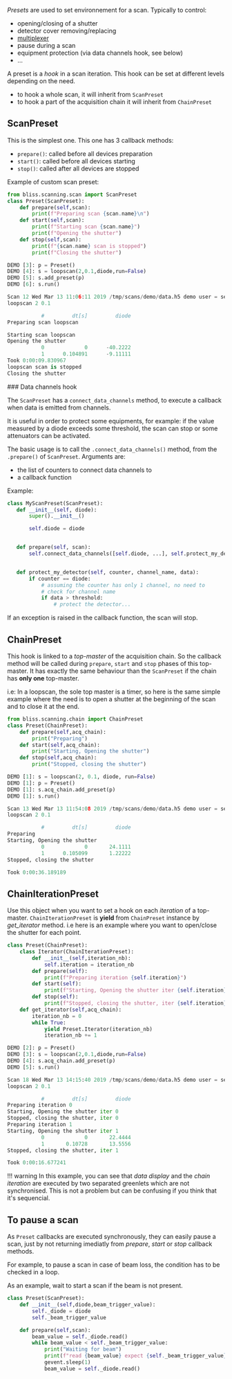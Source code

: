 *Presets* are used to set environnement for a scan. Typically to control:

* opening/closing of a shutter
* detector cover removing/replacing
* [multiplexer](config_opiom.md#multiplexer)
* pause during a scan
* equipment protection (via data channels hook, see below)
* ...

A preset is a *hook* in a scan iteration. This hook can be set at different
levels depending on the need.

* to hook a whole scan, it will inherit from `ScanPreset`
* to hook a part of the acquisition chain it will inherit from `ChainPreset`

## ScanPreset
This is the simplest one. This one has 3 callback methods:

* `prepare()`: called before all devices preparation
* `start()`: called before all devices starting
* `stop()`: called after all devices are stopped


Example of custom scan preset:
```python
from bliss.scanning.scan import ScanPreset
class Preset(ScanPreset):
    def prepare(self,scan):
        print(f"Preparing scan {scan.name}\n")
    def start(self,scan):
        print(f"Starting scan {scan.name}")
        print(f"Opening the shutter")
    def stop(self,scan):
        print(f"{scan.name} scan is stopped")
        print(f"Closing the shutter")
```
```python
DEMO [3]: p = Preset()
DEMO [4]: s = loopscan(2,0.1,diode,run=False)
DEMO [5]: s.add_preset(p)
DEMO [6]: s.run()

Scan 12 Wed Mar 13 11:06:11 2019 /tmp/scans/demo/data.h5 demo user = seb
loopscan 2 0.1

           #         dt[s]         diode
Preparing scan loopscan

Starting scan loopscan
Opening the shutter
           0             0      -40.2222
           1      0.104891      -9.11111
Took 0:00:09.830967
loopscan scan is stopped
Closing the shutter
```

### Data channels hook

The `ScanPreset` has a `connect_data_channels` method, to execute a callback
when data is emitted from channels.

It is useful in order to protect some equipments, for example: if the value
measured by a diode exceeds some threshold, the scan can stop or some
attenuators can be activated.

The basic usage is to call the `.connect_data_channels()` method, from the
`.prepare()` of `ScanPreset`. Arguments are:

* the list of counters to connect data channels to
* a callback function

Example:

```python
class MyScanPreset(ScanPreset):
   def __init__(self, diode):
       super().__init__()

       self.diode = diode


   def prepare(self, scan):
       self.connect_data_channels([self.diode, ...], self.protect_my_detector)


   def protect_my_detector(self, counter, channel_name, data):
       if counter == diode:
           # assuming the counter has only 1 channel, no need to
           # check for channel name
           if data > threshold:
               # protect the detector...

```

If an exception is raised in the callback function, the scan will stop.


## ChainPreset

This hook is linked to a *top-master* of the acquisition chain. So the
callback method will be called during `prepare`, `start` and `stop`
phases of this top-master. It has exactly the same behaviour than
the `ScanPreset` if the chain has **only one** top-master.

i.e: In a loopscan, the sole top master is a timer, so here is the same simple
example where the need is to open a shutter at the beginning of the scan and to
close it at the end.

```python
from bliss.scanning.chain import ChainPreset
class Preset(ChainPreset):
    def prepare(self,acq_chain):
        print("Preparing")
    def start(self,acq_chain):
        print("Starting, Opening the shutter")
    def stop(self,acq_chain):
        print("Stopped, closing the shutter")
```
```python
DEMO [1]: s = loopscan(2, 0.1, diode, run=False)
DEMO [1]: p = Preset()
DEMO [1]: s.acq_chain.add_preset(p)
DEMO [1]: s.run()

Scan 13 Wed Mar 13 11:54:08 2019 /tmp/scans/demo/data.h5 demo user = seb
loopscan 2 0.1

           #         dt[s]         diode
Preparing
Starting, Opening the shutter
           0             0       24.1111
           1      0.105099       1.22222
Stopped, closing the shutter

Took 0:00:36.189189
```

## ChainIterationPreset

Use this object when you want to set a hook on each *iteration* of a
top-master. `ChainIterationPreset` is **yield** from `ChainPreset`
instance by *get_iterator* method. i.e here is an example where you want to
open/close the shutter for each point.

```python
class Preset(ChainPreset):
    class Iterator(ChainIterationPreset):
        def __init__(self,iteration_nb):
            self.iteration = iteration_nb
        def prepare(self):
            print(f"Preparing iteration {self.iteration}")
        def start(self):
            print(f"Starting, Opening the shutter iter {self.iteration}")
        def stop(self):
            print(f"Stopped, closing the shutter, iter {self.iteration}")
    def get_iterator(self,acq_chain):
        iteration_nb = 0
        while True:
            yield Preset.Iterator(iteration_nb)
            iteration_nb += 1
```
```python
DEMO [2]: p = Preset()
DEMO [3]: s = loopscan(2,0.1,diode,run=False)
DEMO [4]: s.acq_chain.add_preset(p)
DEMO [5]: s.run()

Scan 18 Wed Mar 13 14:15:40 2019 /tmp/scans/demo/data.h5 demo user = seb
loopscan 2 0.1

           #         dt[s]         diode
Preparing iteration 0
Starting, Opening the shutter iter 0
Stopped, closing the shutter, iter 0
Preparing iteration 1
Starting, Opening the shutter iter 1
           0             0       22.4444
           1       0.10728       13.5556
Stopped, closing the shutter, iter 1

Took 0:00:16.677241
```

!!! warning
    In this example, you can see that *data display* and the *chain
    iteration* are executed by two separated greenlets which are not
    synchronised. This is not a problem but can be confusing if you think
    that it's sequencial.

## To pause a scan

As `Preset` callbacks are executed synchronously, they can easily pause
a scan, just by not returning imediatly from *prepare*, *start* or *stop*
callback methods.

For example, to pause a scan in case of beam loss, the condition has to be
checked in a loop.

As an example, wait to start a scan if the beam is not present.
```python
class Preset(ScanPreset):
    def __init__(self,diode,beam_trigger_value):
        self._diode = diode
        self._beam_trigger_value

    def prepare(self,scan):
        beam_value = self._diode.read()
        while beam_value < self._beam_trigger_value:
            print("Waiting for beam")
            print(f"read {beam_value} expect {self._beam_trigger_value}",end='\r')
            gevent.sleep(1)
            beam_value = self._diode.read()
```
